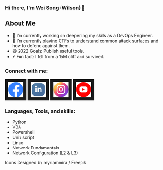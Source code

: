 ### Hi there, I'm Wei Song (Wilson) 👋

## About Me
- 🔭 I’m currently working on deepening my skills as a DevOps Engineer.
- 🌱 I’m currently playing CTFs to understand common attack surfaces and how to defend against them.
- 😄 2022 Goals: Publish useful tools.
- ⚡ Fun fact: I fell from a 15M cliff and survived.

### Connect with me:
<a href="https://www.facebook.com/eTWSong/" target="_blank"><img src="https://github.com/weisongboh/weisongboh/blob/main/Icons/facebook.png" alt="Facebook" width="50" height="50" border="10" /></a> <a href="https://www.linkedin.com/in/wei-song-teo-71392078/" target="_blank"><img src="https://github.com/weisongboh/weisongboh/blob/main/Icons/linked%20in.png" alt="LinkedIn" width="50" height="50" border="10" /></a> <a href="https://www.instagram.com/wsfood_diary/" target="_blank"><img src="https://github.com/weisongboh/weisongboh/blob/main/Icons/insta_colour.png" alt="Instagram" width="50" height="50" border="10" /></a> <a href="https://www.youtube.com/channel/UCITGN_oIIU9TujYGMAS-GcA" target="_blank"><img src="https://github.com/weisongboh/weisongboh/blob/main/Icons/youtube.png" alt="YouTube" width="50" height="50" border="10" /></a>

### Languages, Tools, and skills:
- Python
- VBA
- Powershell
- Unix script
- Linux
- Network Fundamentals
- Network Configuration (L2 & L3)

Icons Designed by myriammira / Freepik

<!--
**weisongboh/weisongboh** is a ✨ _special_ ✨ repository because its `README.md` (this file) appears on your GitHub profile.

Here are some ideas to get you started:

- 🔭 I’m currently working on ...
- 🌱 I’m currently learning ...
- 👯 I’m looking to collaborate on ...
- 🤔 I’m looking for help with ...
- 💬 Ask me about ...
- 📫 How to reach me: ...
- 😄 Pronouns: ...
- ⚡ Fun fact: ...
-->
